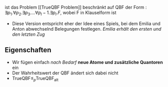 ist das Problem [[TrueQBF Problem]] beschränkt auf QBF der Form :
$∃p_{1}.∀p_{2}.∃p_{3}. . . . ∀p_{l}−1.∃p_{l}.F$, wobei F in Klauselform ist 
- Diese Version entspricht eher der Idee eines Spiels, bei dem Emilia und Anton abwechselnd Belegungen festlegen. *Emilia erhält den ersten und den letzten Zug*

## Eigenschaften 
- Wir fügen einfach *nach Bedarf* **neue Atome und zusätzliche Quantoren** ein
- Der Wahrheitswert der QBF ändert sich dabei nicht
- $\text{TrueQBF} \leq_{p} \text{TrueQBF}_{\text{alt}}$


